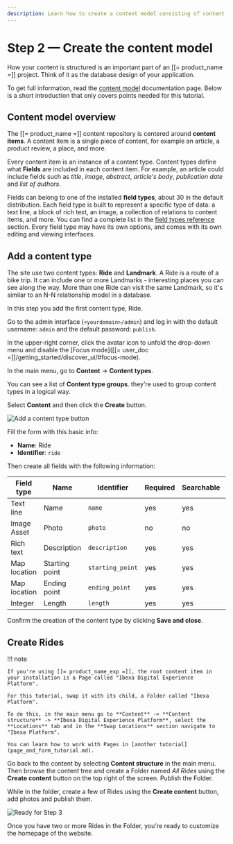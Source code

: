 ```yaml
---
description: Learn how to create a content model consisting of content types and a few sample content items.
---
```


# Step 2 — Create the content model

How your content is structured is an important part of an [[= product_name =]] project.
Think of it as the database design of your application.

To get full information, read the [content model](content_model.md) documentation page.
Below is a short introduction that only covers points needed for this tutorial.

## Content model overview

The [[= product_name =]] content repository is centered around **content items**.
A content item is a single piece of content, for example an article, a product review, a place, and more.

Every content item is an instance of a content type.
Content types define what **Fields** are included in each content item.
For example, an article could include fields such as *title*, *image*, *abstract*, *article's body*, *publication date* and *list of authors*.

Fields can belong to one of the installed **field types**, about 30 in the default distribution.
Each field type is built to represent a specific type of data: a text line, a block of rich text, an image, a collection of relations to content items, and more.
You can find a complete list in the [field types reference](field_type_reference.md) section.
Every field type may have its own options, and comes with its own editing and viewing interfaces.

## Add a content type

The site use two content types: **Ride** and **Landmark**.
A Ride is a route of a bike trip.
It can include one or more Landmarks - interesting places you can see along the way.
More than one Ride can visit the same Landmark, so it's similar to an N-N relationship model in a database.

In this step you add the first content type, Ride.

Go to the admin interface (`<yourdomain>/admin`) and log in with the default username: `admin` and the default password: `publish`. 

In the upper-right corner, click the avatar icon to unfold the drop-down menu and disable the [Focus mode]([[= user_doc =]]/getting_started/discover_ui/#focus-mode).

In the main menu, go to **Content** -> **Content types**.

You can see a list of **Content type groups**. they're used to group content types in a logical way.

Select **Content** and then click the **Create** button. 

![Add a content type button](bike_tutorial_create_content_type.png)

Fill the form with this basic info: 

- **Name**: Ride
- **Identifier**: `ride`

Then create all fields with the following information: 

| Field type   | Name             | Identifier       |  Required | Searchable | Translatable |
| ------------ | ---------------- | ---------------- | --------- | ---------- | ------------ |
| Text line    | Name             | `name`           | yes       | yes        | yes          |
| Image Asset  | Photo            | `photo`          | no        | no         | no           |
| Rich text    | Description      | `description`    | yes       | yes        | yes          |
| Map location | Starting point   | `starting_point` | yes       | yes        | no           |
| Map location | Ending point     | `ending_point`   | yes       | yes        | no           |
| Integer      | Length           | `length`         | yes       | yes        | no           |

Confirm the creation of the content type by clicking **Save and close**.

## Create Rides

!!! note

    If you're using [[= product_name_exp =]], the root content item in your installation is a Page called "Ibexa Digital Experience Platform".

    For this tutorial, swap it with its child, a Folder called "Ibexa Platform".

    To do this, in the main menu go to **Content** -> **Content structure** -> **Ibexa Digital Experience Platform**, select the **Locations** tab and in the **Swap Locations** section navigate to "Ibexa Platform".

    You can learn how to work with Pages in [another tutorial](page_and_form_tutorial.md).

Go back to the content by selecting **Content structure** in the main menu.
Then browse the content tree and create a Folder named *All Rides* using the **Create content** button on the top right of the screen.
Publish the Folder.

While in the folder, create a few of Rides using the **Create content** button, add photos and publish them.

![Ready for Step 3](bike_tutorial_all_rides_admin.png)

Once you have two or more Rides in the Folder, you're ready to customize the homepage of the website.
